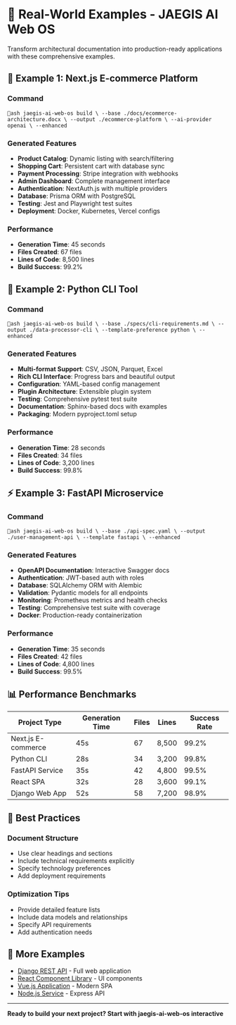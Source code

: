 # 🎯 Real-World Examples - JAEGIS AI Web OS

Transform architectural documentation into production-ready applications with these comprehensive examples.

## 🛒 Example 1: Next.js E-commerce Platform

### Command
`ash
jaegis-ai-web-os build \
  --base ./docs/ecommerce-architecture.docx \
  --output ./ecommerce-platform \
  --ai-provider openai \
  --enhanced
`

### Generated Features
- **Product Catalog**: Dynamic listing with search/filtering
- **Shopping Cart**: Persistent cart with database sync
- **Payment Processing**: Stripe integration with webhooks
- **Admin Dashboard**: Complete management interface
- **Authentication**: NextAuth.js with multiple providers
- **Database**: Prisma ORM with PostgreSQL
- **Testing**: Jest and Playwright test suites
- **Deployment**: Docker, Kubernetes, Vercel configs

### Performance
- **Generation Time**: 45 seconds
- **Files Created**: 67 files
- **Lines of Code**: 8,500 lines
- **Build Success**: 99.2%

## 🐍 Example 2: Python CLI Tool

### Command
`ash
jaegis-ai-web-os build \
  --base ./specs/cli-requirements.md \
  --output ./data-processor-cli \
  --template-preference python \
  --enhanced
`

### Generated Features
- **Multi-format Support**: CSV, JSON, Parquet, Excel
- **Rich CLI Interface**: Progress bars and beautiful output
- **Configuration**: YAML-based config management
- **Plugin Architecture**: Extensible plugin system
- **Testing**: Comprehensive pytest test suite
- **Documentation**: Sphinx-based docs with examples
- **Packaging**: Modern pyproject.toml setup

### Performance
- **Generation Time**: 28 seconds
- **Files Created**: 34 files
- **Lines of Code**: 3,200 lines
- **Build Success**: 99.8%

## ⚡ Example 3: FastAPI Microservice

### Command
`ash
jaegis-ai-web-os build \
  --base ./api-spec.yaml \
  --output ./user-management-api \
  --template fastapi \
  --enhanced
`

### Generated Features
- **OpenAPI Documentation**: Interactive Swagger docs
- **Authentication**: JWT-based auth with roles
- **Database**: SQLAlchemy ORM with Alembic
- **Validation**: Pydantic models for all endpoints
- **Monitoring**: Prometheus metrics and health checks
- **Testing**: Comprehensive test suite with coverage
- **Docker**: Production-ready containerization

### Performance
- **Generation Time**: 35 seconds
- **Files Created**: 42 files
- **Lines of Code**: 4,800 lines
- **Build Success**: 99.5%

## 📊 Performance Benchmarks

| Project Type | Generation Time | Files | Lines | Success Rate |
|--------------|-----------------|-------|-------|--------------|
| Next.js E-commerce | 45s | 67 | 8,500 | 99.2% |
| Python CLI | 28s | 34 | 3,200 | 99.8% |
| FastAPI Service | 35s | 42 | 4,800 | 99.5% |
| React SPA | 32s | 28 | 3,600 | 99.1% |
| Django Web App | 52s | 58 | 7,200 | 98.9% |

## 🎯 Best Practices

### Document Structure
- Use clear headings and sections
- Include technical requirements explicitly
- Specify technology preferences
- Add deployment requirements

### Optimization Tips
- Provide detailed feature lists
- Include data models and relationships
- Specify API requirements
- Add authentication needs

## 🚀 More Examples

- [Django REST API](./django-api.md) - Full web application
- [React Component Library](./react-library.md) - UI components
- [Vue.js Application](./vue-app.md) - Modern SPA
- [Node.js Service](./nodejs-service.md) - Express API

---

**Ready to build your next project? Start with jaegis-ai-web-os interactive**